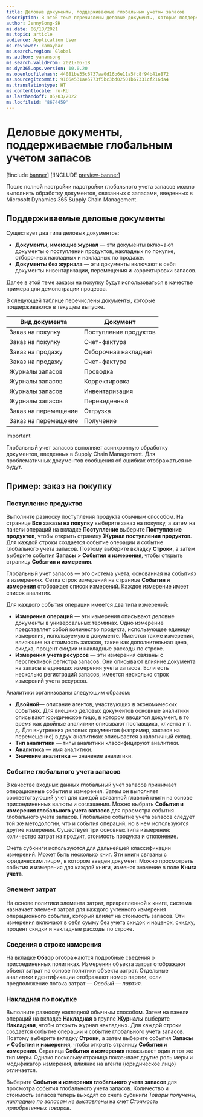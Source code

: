 ```yaml
---
title: Деловые документы, поддерживаемые глобальным учетом запасов
description: В этой теме перечислены деловые документы, которые поддерживаются глобальным учетом запасов. В ней также предоставлен подробный пример для документов заказа на покупку.
author: JennySong-SH
ms.date: 06/18/2021
ms.topic: article
audience: Application User
ms.reviewer: kamaybac
ms.search.region: Global
ms.author: yanansong
ms.search.validFrom: 2021-06-18
ms.dyn365.ops.version: 10.0.20
ms.openlocfilehash: 44081be35c6737aa0d16b6e11a5fc8f94b41e872
ms.sourcegitcommit: 9166e531ae5773f5bc3bd02501b67331cf216da4
ms.translationtype: HT
ms.contentlocale: ru-RU
ms.lasthandoff: 05/03/2022
ms.locfileid: "8674459"
---
```

# <a name="business-documents-supported-by-global-inventory-accounting"></a>Деловые документы, поддерживаемые глобальным учетом запасов

[!include [banner](../includes/banner.md)]
[!INCLUDE [preview-banner](../includes/preview-banner.md)]
<!--KFM: Preview until 4/30/2022 -->

После полной настройки надстройки глобального учета запасов можно выполнить обработку документов, связанных с запасами, введенных в Microsoft Dynamics 365 Supply Chain Management.

## <a name="supported-business-documents"></a>Поддерживаемые деловые документы

Существует два типа деловых документов:

- **Документы, имеющие журнал** — эти документы включают документы о поступлении продуктов, накладных по покупке, отборочных накладных и накладных по продаже.
- **Документы без журнала** — эти документы включают в себя документы инвентаризации, перемещения и корректировки запасов.

Далее в этой теме заказы на покупку будут использоваться в качестве примера для демонстрации процесса.

В следующей таблице перечислены документы, которые поддерживаются в текущем выпуске.

| Вид документа      | Документ        |
|--------------------|-----------------|
| Заказ на покупку     | Поступление продуктов |
| Заказ на покупку     | Счет-фактура         |
| Заказ на продажу        | Отборочная накладная    |
| Заказ на продажу        | Счет-фактура         |
| Журналы запасов | Проводка        |
| Журналы запасов | Корректировка      |
| Журналы запасов | Инвентаризация        |
| Журналы запасов | Переведенный        |
| Заказ на перемещение     | Отгрузка        |
| Заказ на перемещение     | Получение         |

> [!IMPORTANT]
> Глобальный учет запасов выполняет асинхронную обработку документов, введенных в Supply Chain Management. Для проблематичных документов сообщения об ошибках отображаться не будут.

## <a name="example-purchase-order"></a>Пример: заказ на покупку

### <a name="product-receipt"></a>Поступление продуктов

Выполните разноску поступления продукта обычным способом. На странице **Все заказы на покупку** выберите заказ на покупку, а затем на панели операций на вкладке **Поступление** выберите **Поступление продуктов**, чтобы открыть страницу **Журнал поступления продуктов**. Для каждой строки создается событие операции и событие глобального учета запасов. Поэтому выберите вкладку **Строки**, а затем выберите события **Запасы \> События и измерения**, чтобы открыть страницу **События и измерения**.

Глобальный учет запасов — это система учета, основанная на событиях и измерениях. Сетка строк измерений на странице **События и измерения** отображает список измерений. Каждое измерение имеет список аналитик.

Для каждого события операции имеется два типа измерений:

- **Измерения операций** — эти измерения описывают деловые документы в универсальных терминах. Одно измерение представляет собой количество продукта, использующее единицу измерения, используемую в документе. Имеются также измерения, влияющие на стоимость запасов, такие как дополнительная цена, скидка, процент скидки и накладные расходы по строке.
- **Измерения учета ресурсов** — эти измерения связаны с перспективой регистра запасов. Они описывают влияние документа на запасы в единицах измерения учета запасов. Если есть несколько регистраций запасов, имеется несколько строк измерений учета ресурсов.

Аналитики организованы следующим образом:

- **Двойной**— описание агентов, участвующих в экономических событиях. Для внешних деловых документов основные аналитики описывают юридическое лицо, в котором вводится документ, в то время как двойные аналитики описывают поставщика, клиента и т. д. Для внутренних деловых документов (например, заказов на перемещение) в двух аналитиках описывается аналогичный склад.
- **Тип аналитики** — типы аналитики классифицируют аналитики.
- **Аналитика** — имя аналитики.
- **Значение аналитика** — значение аналитики.

### <a name="global-inventory-accounting-event"></a>Событие глобального учета запасов

В качестве входных данных глобальный учет запасов принимает операционные события и измерения. Затем он выполняет соответствующий учет для каждой связанной главной книги на основе присоединенных валюты и соглашения. Можно выбрать **События и измерения глобального учета запасов** для просмотра события глобального учета запасов. Глобальное событие учета запасов следует той же методологии, что и события операций, но в нем используются другие измерения. Существует три основных типа измерения: количество затрат на продукт, стоимость продукта и отклонение.

Счета субкниги используются для дальнейшей классификации измерений. Может быть несколько книг. Эти книги связаны с юридическим лицом, в котором введен документ. Можно просмотреть события и измерения для каждой книги, изменяя значение в поле **Книга учета**.

### <a name="cost-element"></a>Элемент затрат

На основе политики элемента затрат, прикрепленной к книге, система назначает элемент затрат для каждого учтенного измерения операционного события, который влияет на стоимость запасов. Эти измерения включают в себя сумму без учета скидок и наценок, скидку, процент скидки и накладные расходы по строке.

### <a name="measurement-line-details"></a>Сведения о строке измерения

На вкладке **Обзор** отображаются подробные сведения о присоединенных политиках. Измерения объекта затрат отображают объект затрат на основе политики объекта затрат. Отдельные аналитики идентификации отображают номер партии, если предположение потока затрат — *Особый — партия*.

### <a name="purchase-invoice"></a>Накладная по покупке 

Выполните разноску накладной обычным способом. Затем на панели операций на вкладке **Накладная** в группе **Журналы** выберите **Накладная**, чтобы открыть журнал накладных. Для каждой строки создается событие операции и событие глобального учета запасов. Поэтому выберите вкладку **Строки**, а затем выберите события **Запасы \> События и измерения**, чтобы открыть страницу **События и измерения**. Страница **События и измерения** показывает один и тот же тип меры. Однако поскольку страница показывает другие роль меры и модификатор измерения, влияние на агента (юридическое лицо) отличается.

Выберите **События и измерения глобального учета запасов** для просмотра события глобального учета запасов. Количество и стоимость запасов теперь выходят со счета субкниги *Товары получены, накладные по запасам не выставлены* на счет *Стоимость приобретенных товаров*.
